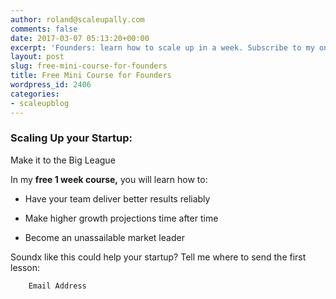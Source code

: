 ```yaml
---
author: roland@scaleupally.com
comments: false
date: 2017-03-07 05:13:20+00:00
excerpt: 'Founders: learn how to scale up in a week. Subscribe to my online mini course.'
layout: post
slug: free-mini-course-for-founders
title: Free Mini Course for Founders
wordpress_id: 2406
categories:
- scaleupblog
---
```





### Scaling Up your Startup:
Make it to the Big League




In my **free 1 week course,** you will learn how to:





  * Have your team deliver better results reliably


  * Make higher growth projections time after time


  * Become an unassailable market leader


Soundx like this could help your startup? Tell me where to send the first lesson:  









        Email Address  
